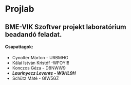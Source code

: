 # Projlab
## BME-VIK Szoftver projekt laboratórium beadandó feladat.

#### Csapattagok:
* Cynolter Márton - URBMHO
* Kálai István Kristóf -WFOYI8
* Konczos Géza - D8NWW9
* *__Laurinyecz Levente - W9HL9H__*
* Schütz Máté - GIW5GZ
